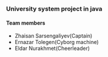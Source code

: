 ### University system project in java

#### Team members
* Zhaisan Sarsengaliyev(Captain)
* Ernazar Tolegen(Сyborg machine)
* Eldar Nurakhmet(Сheerleader)
